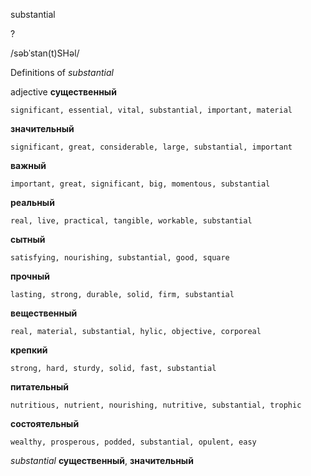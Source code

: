 substantial

?

/səbˈstan(t)SHəl/

Definitions of _substantial_

adjective
**существенный**

    significant, essential, vital, substantial, important, material
**значительный**

    significant, great, considerable, large, substantial, important
**важный**

    important, great, significant, big, momentous, substantial
**реальный**

    real, live, practical, tangible, workable, substantial
**сытный**

    satisfying, nourishing, substantial, good, square
**прочный**

    lasting, strong, durable, solid, firm, substantial
**вещественный**

    real, material, substantial, hylic, objective, corporeal
**крепкий**

    strong, hard, sturdy, solid, fast, substantial
**питательный**

    nutritious, nutrient, nourishing, nutritive, substantial, trophic
**состоятельный**

    wealthy, prosperous, podded, substantial, opulent, easy

_substantial_
**существенный**, **значительный**